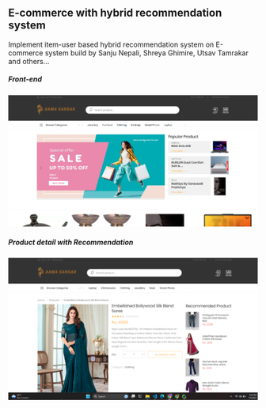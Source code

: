 ## E-commerce with hybrid recommendation system
Implement item-user based hybrid recommendation system on E-commerce system build by Sanju Nepali, Shreya Ghimire, Utsav Tamrakar and others...


##### Front-end
![Front-end](/readmeImages/frontend.png)


##### Product detail with Recommendation
![Front-end](/readmeImages/productDetail_recommendation.png)

